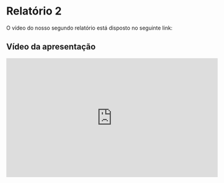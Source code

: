 # Relatório 2
O vídeo do nosso segundo relatório está disposto no seguinte link:

## Vídeo da apresentação

<iframe width="560" height="315" src="https://www.youtube.com/embed/5Bo61Jtzyjs" frameborder="0" allow="accelerometer; autoplay; clipboard-write; encrypted-media; gyroscope; picture-in-picture" allowfullscreen></iframe>


